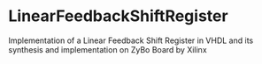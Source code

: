 # LinearFeedbackShiftRegister
Implementation of a Linear Feedback Shift Register in VHDL and its synthesis and implementation on ZyBo Board by Xilinx
